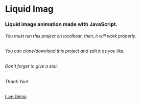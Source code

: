 # Liquid Imag

### Liquid image animation made with JavaScript.
###### You must run this project on localhost, then, it will work properly.
###### You can clone/download this project and edit it as you like.
###### Don't forget to give a star.
###### Thank You!
[Live Demo](https://liquid-image.web.app)
